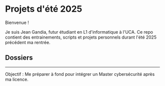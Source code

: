 # Projets d'été 2025

Bienvenue !

Je suis Jean Gandia, futur étudiant en L1 d'informatique à l'UCA.
Ce repo contient des entrainements, scripts et projets personnels durant l'été 2025 précédent ma rentrée.

## Dossiers

---

Objectif : Me préparer à fond pour intégrer un Master cybersécurité après ma licence.